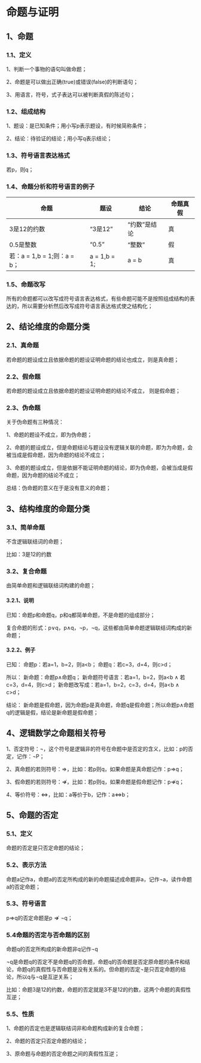 # 命题与证明

## 1、命题
### 1.1、定义
1、判断一个事物的语句叫做命题；

2、命题是可以做出正确(true)或错误(false)的判断语句；

3、用语言，符号，式子表达可以被判断真假的陈述句；

### 1.2、组成结构
1、题设：是已知条件；用小写p表示题设，有时候简称条件；

2、结论：待验证的结论；用小写q表示结论；

### 1.3、符号语言表达格式
若p，则q；

### 1.4、命题分析和符号语言的例子

| 命题 | 题设 | 结论 | 命题真假 |
|---|---|---|---|
| 3是12的约数 | “3是12” | “约数”是结论 | 真 |
| 0.5是整数 | “0.5” | “整数” | 假 |
| 若：a = 1,b = 1;则：a = b；| a = 1,b = 1; | a = b | 真 |

### 1.5、命题改写
所有的命题都可以改写成符号语言表达格式，有些命题可能不是按照组成结构的表达的，所以需要分析然后改写成符号语言表达格式使之结构化；

## 2、结论维度的命题分类

### 2.1、真命题
若命题的题设成立且依据命题的题设证明命题的结论也成立，则是真命题；

### 2.2、假命题
若命题的题设成立且依据命题的题设证明命题的结论不成立，
则是假命题；

### 2.3、伪命题
关于伪命题有三种情况：

1、命题的题设不成立，即为伪命题；

2、命题的题设成立，但是命题结论与题设没有逻辑关联的命题，即为为命题，会被当成是假命题，因为命题的结论不成立；

3、命题的题设成立，但是依据不能证明命题的结论，即为伪命题，会被当成是假命题，因为命题的结论不成立；

总结：伪命题的意义在于是没有意义的命题；

## 3、结构维度的命题分类
### 3.1、简单命题
不含逻辑联结词的命题；

比如：3是12的约数

### 3.2、复合命题
由简单命题和逻辑联结词构建的命题；

#### 3.2.1、说明
已知：命题p和命题q，p和q都简单命题，不是命题的组成部分；

复合命题的形式：p$\lor$q，p$\land$q，$\lnot$p，$\lnot$q，这些都由简单命题逻辑联结词构成的新命题；

#### 3.2.2、例子
已知：
命题p：若a=1，b=2，则a<b；
命题q：若c=3，d=4，则c>d；

所以：
新命题：命题p$\land$命题q；
新命题符号语言：若a=1，b=2，则a<b $\land$ 若c=3，d=4，则c>d；
新命题改写成：若a=1，b=2，c=3，d=4，则a<b $\land$ c>d；

结论：
新命题是假命题，因为命题p是真命题，命题q是假命题；所以命题p$\land$命题q的逻辑是假，结论是新命题是假命题；

## 4、逻辑数学之命题相关符号
1、否定符号：$\neg$，这个符号是逻辑非的符号在命题中是否定的含义，比如：p的否定，记作：$\neg$P；

2、真命题的若则符号：$\Rightarrow$，比如：若p则q，如果命题是真命题记作：p$\Rightarrow$q；

3、假命题的若则符号：$\nRightarrow$，比如：若p则q，如果命题是假命题记作：p$\nRightarrow$q；

4、等价符号：$\Leftrightarrow$，比如：a等价于b，记作：a$\Leftrightarrow$b；

## 5、命题的否定
### 5.1、定义
命题的否定是只否定命题的结论；

### 5.2、表示方法
命题a记作a，命题a的否定所构成的新的命题描述成命题非a，记作$\lnot$a，读作命题a的否定命题；

### 5.3、符号语言
p$\Rightarrow$q的否定命题是p$\nRightarrow\lnot$q；

### 5.4命题的否定与否命题的区别
命题q的否定所构成的新命题非q记作$\lnot$q

$\lnot$q是命题q的否定不是命题q的否命题，命题q的否命题是否定原命题的条件和结论，命题q的真假性与否命题是没有关系的。但命题的否定$\lnot$是只否定命题的结论，所以q与$\lnot$q是互逆关系；

比如：命题3是12的约数，命题的否定就是3不是12的约数，这两个命题的真假性互逆；

### 5.5、性质
1、命题的否定也是逻辑联结词非和命题构成新的复合命题；

2、命题的否定只否定命题的结论；

3、原命题与命题的否定命题之间的真假性互逆；
